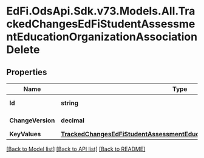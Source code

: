 # EdFi.OdsApi.Sdk.v73.Models.All.TrackedChangesEdFiStudentAssessmentEducationOrganizationAssociationDelete

## Properties

Name | Type | Description | Notes
------------ | ------------- | ------------- | -------------
**Id** | **string** | Resource identifier | [optional] 
**ChangeVersion** | **decimal** | Change version | [optional] 
**KeyValues** | [**TrackedChangesEdFiStudentAssessmentEducationOrganizationAssociationKey**](TrackedChangesEdFiStudentAssessmentEducationOrganizationAssociationKey.md) |  | [optional] 

[[Back to Model list]](../../README.md#documentation-for-models) [[Back to API list]](../../README.md#documentation-for-api-endpoints) [[Back to README]](../../README.md)

